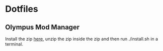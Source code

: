 # Dotfiles

## Olympus Mod Manager
Install the zip [here](https://dev.azure.com/EverestAPI/Olympus/_apis/build/builds/4259/artifacts?artifactName=linux.main&api-version=5.0&%24format=zip), unzip the zip inside the zip and then run ./install.sh in a terminal.
